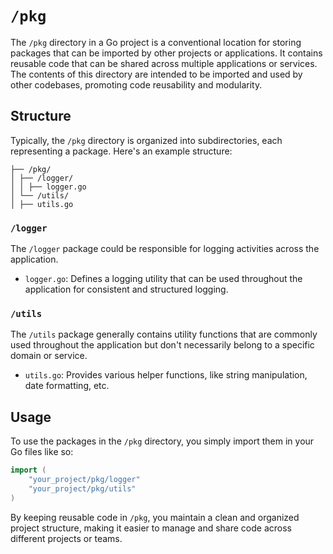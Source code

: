 # `/pkg`

The `/pkg` directory in a Go project is a conventional location for storing packages that can be imported by other projects or applications. It contains reusable code that can be shared across multiple applications or services. The contents of this directory are intended to be imported and used by other codebases, promoting code reusability and modularity.

## Structure

Typically, the `/pkg` directory is organized into subdirectories, each representing a package. Here's an example structure:
````
├── /pkg/
│ ├── /logger/
│ │ ├── logger.go
│ └── /utils/
│ ├── utils.go
````

### `/logger`
The `/logger` package could be responsible for logging activities across the application.

- `logger.go`: Defines a logging utility that can be used throughout the application for consistent and structured logging.

### `/utils`
The `/utils` package generally contains utility functions that are commonly used throughout the application but don't necessarily belong to a specific domain or service.

- `utils.go`: Provides various helper functions, like string manipulation, date formatting, etc.

## Usage

To use the packages in the `/pkg` directory, you simply import them in your Go files like so:

```go
import (
    "your_project/pkg/logger"
    "your_project/pkg/utils"
)
```
By keeping reusable code in `/pkg`, you maintain a clean and organized project structure, making it easier to manage and share code across different projects or teams.